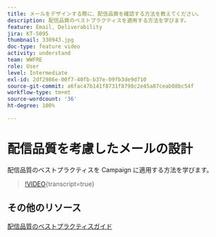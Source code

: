 ```yaml
---
title: メールをデザインする際に、配信品質を確認する方法を教えてください。
description: 配信品質のベストプラクティスを適用する方法を学びます。
feature: Email, Deliverability
jira: KT-5095
thumbnail: 330943.jpg
doc-type: feature video
activity: understand
team: WWFRE
role: User
level: Intermediate
exl-id: 2df2986e-00f7-40fb-b37e-09fb3de9d710
source-git-commit: a6fac47b141f8731f8798c2e45a87ceab08bc54f
workflow-type: tm+mt
source-wordcount: '36'
ht-degree: 100%

---
```


# 配信品質を考慮したメールの設計

配信品質のベストプラクティスを Campaign に適用する方法を学びます。

>[!VIDEO](https://video.tv.adobe.com/v/330943?quality=12&learn=on){transcript=true}

## その他のリソース

[配信品質のベストプラクティスガイド](https://experienceleague.adobe.com/docs/deliverability-learn/deliverability-best-practice-guide/introduction.html?lang=ja)
